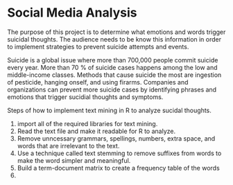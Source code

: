 # Social Media Analysis

The purpose of this project is to determine what emotions and words trigger suicidal thoughts. The audience needs to be know this information in order to implement strategies to prevent suicide attempts and events. 

Suicide is a global issue where more than 700,000 people commit suicide every year. More than 70 % of suicide cases happens among the low and middle-income classes. Methods that cause suicide the most are ingestion of pesticide, hanging onself, and using firarms. Companies and organizations can prevent more suicide cases by identifying phrases and emotions that trigger sucidial thoughts and symptoms.


Steps of how to implement text mining in R to analyze sucidal thoughts.
1. import all of the required libraries for text mining.
2. Read the text file and make it readable for R to analyze.
3. Remove unncessary grammars, spellings, numbers, extra space, and words that are irrelevant to the text.
4. Use a technique called text stemming to remove suffixes from words to make the word simpler and meaningful.
5. Build a term-document matrix to create a frequency table of the words
6. 
